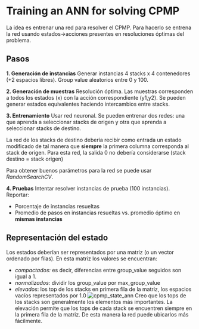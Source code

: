 Training an ANN for solving CPMP
==
La idea es entrenar una red para resolver el CPMP.
Para hacerlo se entrena la red usando estados->acciones presentes en resoluciones óptimas del problema.

Pasos
--

**1. Generación de instancias**
Generar instancias 4 stacks x 4 contenedores (+2 espacios libres). Group value aleatorios entre 0 y 100.

**2. Generación de muestras**
Resolución óptima. Las muestras corresponden a todos los estados (x) con la acción correspondiente (y1,y2). Se pueden generar estados equivalentes haciendo intercambios entre stacks.

**3. Entrenamiento**
Usar red neuronal.
Se pueden entrenar dos redes: una que aprenda a seleccionar stacks de origen y otra que aprenda a seleccionar stacks de destino. 

La red de los stacks de destino debería recibir como entrada un estado modificado de tal manera que **siempre** la primera columna corresponda al stack de origen. Para esta red, la salida 0 no debería considerarse (stack destino = stack origen)

Para obtener buenos parámetros para la red se puede usar *RandomSearchCV*.

**4. Pruebas**
Intentar resolver instancias de prueba (100 instancias).  Reportar:
* Porcentaje de instancias resueltas
* Promedio de pasos en instancias resueltas vs. promedio óptimo en **mismas instancias**

Representación del estado
--
Los estados deberían ser representados por una matriz (o un vector ordenado por filas). En esta matriz los valores se encuentran:
* *compactados:* es decir, diferencias entre group_value seguidos son igual a 1.
* *normalizados:* dividir los group_value por max_group_value
* *elevados*: los top de los stacks en primera fila de la matriz, los espacios vacíos representados por 1.0
![cpmp_state_ann](https://docs.google.com/drawings/d/e/2PACX-1vQNLBGwH7vfOOtnZwdv0_26tHkpk_2FxjkDKQF_BeOBGL5e5Dgok7myEZwSoNizxTMmzm_o7W61cHnF/pub?w=960&h=722)
Creo que los tops de los stacks son generalmente los elementos más importantes. La elevación permite que los tops de cada stack se encuentren siempre en la primera fila de la matriz. De esta manera la red puede ubicarlos más fácilmente.



<!--stackedit_data:
eyJoaXN0b3J5IjpbODExOTUxNTcyLDU1MTQ0NjAwNV19
-->